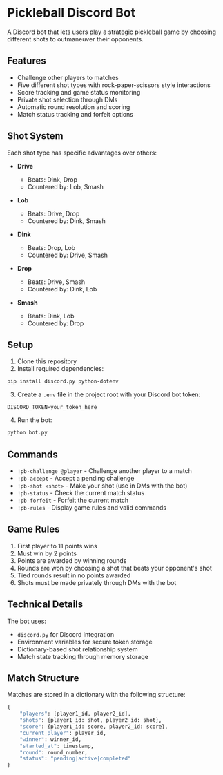 # Pickleball Discord Bot

A Discord bot that lets users play a strategic pickleball game by choosing different shots to outmaneuver their opponents.

## Features

- Challenge other players to matches
- Five different shot types with rock-paper-scissors style interactions
- Score tracking and game status monitoring
- Private shot selection through DMs
- Automatic round resolution and scoring
- Match status tracking and forfeit options

## Shot System

Each shot type has specific advantages over others:

- **Drive**
  - Beats: Dink, Drop
  - Countered by: Lob, Smash

- **Lob**
  - Beats: Drive, Drop
  - Countered by: Dink, Smash

- **Dink**
  - Beats: Drop, Lob
  - Countered by: Drive, Smash

- **Drop**
  - Beats: Drive, Smash
  - Countered by: Dink, Lob

- **Smash**
  - Beats: Dink, Lob
  - Countered by: Drop

## Setup

1. Clone this repository
2. Install required dependencies:
```bash
pip install discord.py python-dotenv
```
3. Create a `.env` file in the project root with your Discord bot token:
```
DISCORD_TOKEN=your_token_here
```
4. Run the bot:
```bash
python bot.py
```

## Commands

- `!pb-challenge @player` - Challenge another player to a match
- `!pb-accept` - Accept a pending challenge
- `!pb-shot <shot>` - Make your shot (use in DMs with the bot)
- `!pb-status` - Check the current match status
- `!pb-forfeit` - Forfeit the current match
- `!pb-rules` - Display game rules and valid commands

## Game Rules

1. First player to 11 points wins
2. Must win by 2 points
3. Points are awarded by winning rounds
4. Rounds are won by choosing a shot that beats your opponent's shot
5. Tied rounds result in no points awarded
6. Shots must be made privately through DMs with the bot

## Technical Details

The bot uses:
- `discord.py` for Discord integration
- Environment variables for secure token storage
- Dictionary-based shot relationship system
- Match state tracking through memory storage

## Match Structure

Matches are stored in a dictionary with the following structure:
```python
{
    "players": [player1_id, player2_id],
    "shots": {player1_id: shot, player2_id: shot},
    "score": {player1_id: score, player2_id: score},
    "current_player": player_id,
    "winner": winner_id,
    "started_at": timestamp,
    "round": round_number,
    "status": "pending|active|completed"
}
```
